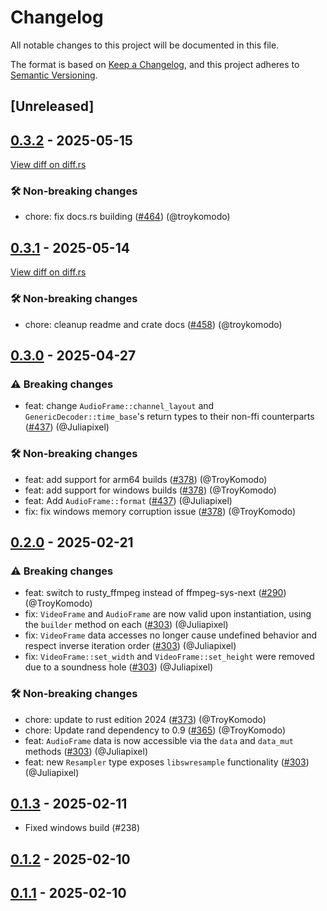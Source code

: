# Changelog

<!--
This file is automatically generated by our release process.
DO NOT edit it directly.
If you want to add a change log entry for this package,
please create a new file in /changes.d/<pr-number>.toml
Refer to the [README.md](/changes.d/README.md) for more information.
-->

All notable changes to this project will be documented in this file.

The format is based on [Keep a Changelog](https://keepachangelog.com/en/1.0.0/),
and this project adheres to [Semantic Versioning](https://semver.org/spec/v2.0.0.html).

## [Unreleased]

## [0.3.2](https://github.com/ScuffleCloud/scuffle/compare/scuffle-ffmpeg-v0.3.1...scuffle-ffmpeg-v0.3.2) - 2025-05-15

[View diff on diff.rs](https://diff.rs/scuffle-ffmpeg/0.3.1/scuffle-ffmpeg/0.3.2/Cargo.toml)

### 🛠️ Non-breaking changes

- chore: fix docs.rs building ([#464](https://github.com/scufflecloud/scuffle/pull/464)) (@troykomodo)

## [0.3.1](https://github.com/ScuffleCloud/scuffle/compare/scuffle-ffmpeg-v0.3.0...scuffle-ffmpeg-v0.3.1) - 2025-05-14

[View diff on diff.rs](https://diff.rs/scuffle-ffmpeg/0.3.0/scuffle-ffmpeg/0.3.1/Cargo.toml)

### 🛠️ Non-breaking changes

- chore: cleanup readme and crate docs ([#458](https://github.com/scufflecloud/scuffle/pull/458)) (@troykomodo)

## [0.3.0](https://github.com/ScuffleCloud/scuffle/compare/scuffle-ffmpeg-v0.2.0...scuffle-ffmpeg-v0.3.0) - 2025-04-27

### ⚠️ Breaking changes

- feat: change `AudioFrame::channel_layout` and `GenericDecoder::time_base`'s return types to their non-ffi counterparts ([#437](https://github.com/scufflecloud/scuffle/pull/437)) (@Juliapixel)

### 🛠️ Non-breaking changes

- feat: add support for arm64 builds ([#378](https://github.com/scufflecloud/scuffle/pull/378)) (@TroyKomodo)
- feat: add support for windows builds ([#378](https://github.com/scufflecloud/scuffle/pull/378)) (@TroyKomodo)
- feat: Add `AudioFrame::format` ([#437](https://github.com/scufflecloud/scuffle/pull/437)) (@Juliapixel)
- fix: fix windows memory corruption issue ([#378](https://github.com/scufflecloud/scuffle/pull/378)) (@TroyKomodo)

## [0.2.0](https://github.com/ScuffleCloud/scuffle/compare/scuffle-ffmpeg-v0.1.3...scuffle-ffmpeg-v0.2.0) - 2025-02-21

### ⚠️ Breaking changes

- feat: switch to rusty_ffmpeg instead of ffmpeg-sys-next ([#290](https://github.com/scufflecloud/scuffle/pull/290)) (@TroyKomodo)
- fix: `VideoFrame` and `AudioFrame` are now valid upon instantiation, using the `builder` method on each ([#303](https://github.com/scufflecloud/scuffle/pull/303)) (@Juliapixel)
- fix: `VideoFrame` data accesses no longer cause undefined behavior and respect inverse iteration order ([#303](https://github.com/scufflecloud/scuffle/pull/303)) (@Juliapixel)
- fix: `VideoFrame::set_width` and `VideoFrame::set_height` were removed due to a soundness hole ([#303](https://github.com/scufflecloud/scuffle/pull/303)) (@Juliapixel)

### 🛠️ Non-breaking changes

- chore: update to rust edition 2024 ([#373](https://github.com/scufflecloud/scuffle/pull/373)) (@TroyKomodo)
- chore: Update rand dependency to 0.9 ([#365](https://github.com/scufflecloud/scuffle/pull/365)) (@TroyKomodo)
- feat: `AudioFrame` data is now accessible via the `data` and `data_mut` methods ([#303](https://github.com/scufflecloud/scuffle/pull/303)) (@Juliapixel)
- feat: new `Resampler` type exposes `libswresample` functionality ([#303](https://github.com/scufflecloud/scuffle/pull/303)) (@Juliapixel)

## [0.1.3](https://github.com/ScuffleCloud/scuffle/compare/scuffle-ffmpeg-v0.1.2...scuffle-ffmpeg-v0.1.3) - 2025-02-11

- Fixed windows build (#238)

## [0.1.2](https://github.com/ScuffleCloud/scuffle/compare/scuffle-ffmpeg-v0.1.1...scuffle-ffmpeg-v0.1.2) - 2025-02-10

## [0.1.1](https://github.com/ScuffleCloud/scuffle/compare/scuffle-ffmpeg-v0.1.0...scuffle-ffmpeg-v0.1.1) - 2025-02-10
